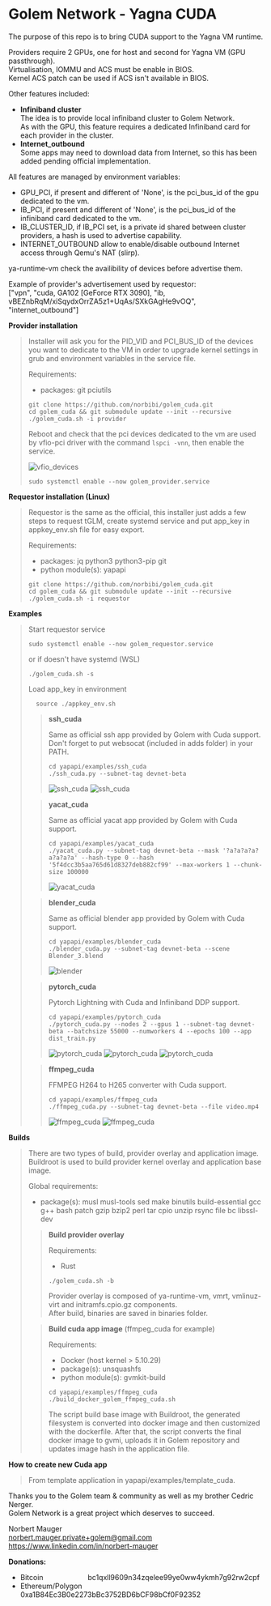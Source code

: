 # Golem Network - Yagna CUDA
  
The purpose of this repo is to bring CUDA support to the Yagna VM runtime.
  
Providers require 2 GPUs, one for host and second for Yagna VM (GPU passthrough).  
Virtualisation, IOMMU and ACS must be enable in BIOS.  
Kernel ACS patch can be used if ACS isn't available in BIOS.

Other features included:  
- **Infiniband cluster**  
The idea is to provide local infiniband cluster to Golem Network.  
As with the GPU, this feature requires a dedicated Infiniband card for each provider in the cluster.
- **Internet_outbound**  
Some apps may need to download data from Internet, so this has been added pending official implementation.  

All features are managed by environment variables:
- GPU_PCI, if present and different of 'None', is the pci_bus_id of the gpu dedicated to the vm.
- IB_PCI, if present and different of 'None', is the pci_bus_id of the infiniband card dedicated to the vm.
- IB_CLUSTER_ID, if IB_PCI set, is a private id shared between cluster providers, a hash is used to advertise capability.
- INTERNET_OUTBOUND allow to enable/disable outbound Internet access through Qemu's NAT (slirp). 

ya-runtime-vm check the availibility of devices before advertise them. 

Example of provider's advertisement used by requestor:  
["vpn", "cuda, GA102 [GeForce RTX 3090], "ib, vBEZnbRqM/xiSqydxOrrZA5z1+UqAs/SXkGAgHe9vOQ", "internet_outbound"]


**Provider installation**  
>  
>Installer will ask you for the PID_VID and PCI_BUS_ID of the devices you want to dedicate to the VM in order to upgrade kernel settings in grub and environment variables in the service file. 
>
>Requirements:
>- packages: git pciutils  
>```
>git clone https://github.com/norbibi/golem_cuda.git  
>cd golem_cuda && git submodule update --init --recursive 
>./golem_cuda.sh -i provider  
>```  
>  
>Reboot and check that the pci devices dedicated to the vm are used by vfio-pci driver with the command ```lspci -vnn```, then enable the service.  
> 
>![vfio_devices](screenshots/vfio_devices.png)  
>```  
>sudo systemctl enable --now golem_provider.service  
>```  

**Requestor installation (Linux)**
>  
>Requestor is the same as the official, this installer just adds a few steps to request tGLM, create systemd service and put app_key in appkey_env.sh file for easy export. 
>  
>Requirements:
>- packages: jq python3 python3-pip git  
>- python module(s): yapapi  
>```  
>git clone https://github.com/norbibi/golem_cuda.git  
>cd golem_cuda && git submodule update --init --recursive  
>./golem_cuda.sh -i requestor  
>```  

**Examples**
>Start requestor service  
>```
>sudo systemctl enable --now golem_requestor.service  
>```
> or if doesn't have systemd (WSL)  
>```
>./golem_cuda.sh -s
>```
>Load app_key in environment
>```
>	source ./appkey_env.sh
>```
>>**ssh_cuda**
>>
>> Same as official ssh app provided by Golem with Cuda support.  
>> Don't forget to put websocat (included in adds folder) in your PATH.  
>>```
>>cd yapapi/examples/ssh_cuda
>>./ssh_cuda.py --subnet-tag devnet-beta
>>```
>>![ssh_cuda](screenshots/ssh_cuda_1.png)
>>![ssh_cuda](screenshots/ssh_cuda_2.png)
>
>>**yacat_cuda**
>>
>> Same as official yacat app provided by Golem with Cuda support.
>>```
>>cd yapapi/examples/yacat_cuda
>>./yacat_cuda.py --subnet-tag devnet-beta --mask '?a?a?a?a?a?a?a?a' --hash-type 0 --hash '5f4dcc3b5aa765d61d8327deb882cf99' --max-workers 1 --chunk-size 100000
>>```
>>![yacat_cuda](screenshots/yacat_cuda.png)
>
>>**blender_cuda**
>>  
>> Same as official blender app provided by Golem with Cuda support.
>>```
>>cd yapapi/examples/blender_cuda  
>>./blender_cuda.py --subnet-tag devnet-beta --scene Blender_3.blend
>>```  
>>![blender](screenshots/blender_cuda.png)
>
>>**pytorch_cuda**
>>  
>> Pytorch Lightning with Cuda and Infiniband DDP support.  
>>```
>>cd yapapi/examples/pytorch_cuda  
>>./pytorch_cuda.py --nodes 2 --gpus 1 --subnet-tag devnet-beta --batchsize 55000 --numworkers 4 --epochs 100 --app dist_train.py  
>>```  
>>![pytorch_cuda](screenshots/pytorch_cuda_1.png)
>>![pytorch_cuda](screenshots/pytorch_cuda_2.png)
>>![pytorch_cuda](screenshots/pytorch_cuda_3.png)
>
>>**ffmpeg_cuda**
>>  
>> FFMPEG H264 to H265 converter with Cuda support.
>>```
>>cd yapapi/examples/ffmpeg_cuda  
>>./ffmpeg_cuda.py --subnet-tag devnet-beta --file video.mp4
>>```  
>>![ffmpeg_cuda](screenshots/ffmpeg_cuda_1.png)
>>![ffmpeg_cuda](screenshots/ffmpeg_cuda_2.png)

**Builds**  
>  
>There are two types of build, provider overlay and application image.  
>Buildroot is used to build provider kernel overlay and application base image.
>  
>Global requirements:
>- package(s): musl musl-tools sed make binutils build-essential gcc g++ bash patch gzip bzip2 perl tar cpio unzip rsync file bc libssl-dev  
>  
>>**Build provider overlay**
>>
>>Requirements: 
>>- Rust  
>>
>>```
>>./golem_cuda.sh -b
>>```
>>Provider overlay is composed of ya-runtime-vm, vmrt, vmlinuz-virt and initramfs.cpio.gz components.  
>>After build, binaries are saved in binaries folder.
>
>>**Build cuda app image** (ffmpeg_cuda for example)
>>
>>Requirements:  
>>- Docker (host kernel > 5.10.29)  
>>- package(s): unsquashfs  
>>- python module(s): gvmkit-build  
>>
>>```
>>cd yapapi/examples/ffmpeg_cuda  
>>./build_docker_golem_ffmpeg_cuda.sh
>>```
>>The script build base image with Buildroot, the generated filesystem is converted into docker image and then customized with the dockerfile.
>>After that, the script converts the final docker image to gvmi, uploads it in Golem repository and updates image hash in the application file.

**How to create new Cuda app**  
> From template application in yapapi/examples/template_cuda.  

Thanks you to the Golem team & community as well as my brother Cedric Nerger.  
Golem Network is a great project which deserves to succeed.  
  
Norbert Mauger  
norbert.mauger.private+golem@gmail.com  
https://www.linkedin.com/in/norbert-mauger  

**Donations:**  
- Bitcoin &emsp;&emsp;&emsp;&emsp;&emsp;&emsp;bc1qxll9609n34zqelee99ye0ww4ykmh7g92rw2cpf  
- Ethereum/Polygon&emsp;0xa1B84Ec3B0e2273bBc3752BD6bCF98bCf0F92352  
